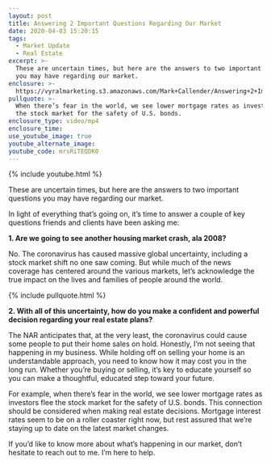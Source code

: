```yaml
---
layout: post
title: Answering 2 Important Questions Regarding Our Market
date: 2020-04-03 15:20:15
tags:
  - Market Update
  - Real Estate
excerpt: >-
  These are uncertain times, but here are the answers to two important questions
  you may have regarding our market.
enclosure: >-
  https://vyralmarketing.s3.amazonaws.com/Mark+Callender/Answering+2+Important+Questions+Regarding+Our+Market.mp4
pullquote: >-
  When there’s fear in the world, we see lower mortgage rates as investors flee
  the stock market for the safety of U.S. bonds.
enclosure_type: video/mp4
enclosure_time:
use_youtube_image: true
youtube_alternate_image:
youtube_code: mrsRiTEQDK0
---
```


{% include youtube.html %}

These are uncertain times, but here are the answers to two important questions you may have regarding our market.

In light of everything that’s going on, it’s time to answer a couple of key questions friends and clients have been asking me:

**1\. Are we going to see another housing market crash, ala 2008?**

No. The coronavirus has caused massive global uncertainty, including a stock market shift no one saw coming. But while much of the news coverage has centered around the various markets, let’s acknowledge the true impact on the lives and families of people around the world.&nbsp;

{% include pullquote.html %}

**2\. With all of this uncertainty, how do you make a confident and powerful decision regarding your real estate plans?**

The NAR anticipates that, at the very least, the coronavirus could cause some people to put their home sales on hold. Honestly, I’m not seeing that happening in my business. While holding off on selling your home is an understandable approach, you need to know how it may cost you in the long run. Whether you’re buying or selling, it’s key to educate yourself so you can make a thoughtful, educated step toward your future.&nbsp;

For example, when there’s fear in the world, we see lower mortgage rates as investors flee the stock market for the safety of U.S. bonds. This connection should be considered when making real estate decisions. Mortgage interest rates seem to be on a roller coaster right now, but rest assured that we’re staying up to date on the latest market changes.&nbsp;

If you’d like to know more about what’s happening in our market, don’t hesitate to reach out to me. I’m here to help.